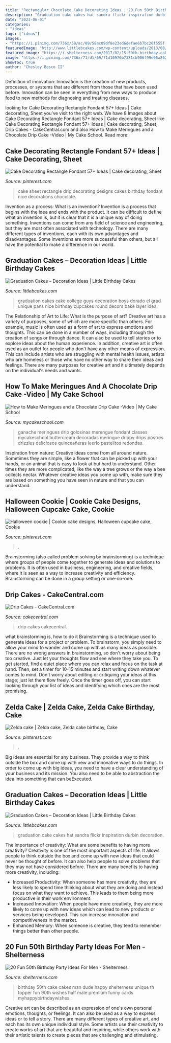 ```yaml
---
title: "Rectangular Chocolate Cake Decorating Ideas : 20 Fun 50th Birthday Party Ideas For Men"
description: "Graduation cake cakes hat sandra flickr inspiration durbin decoration"
date: "2023-06-01"
categories:
- "ideas"
tags: ["ideas"]
images:
- "https://i.pinimg.com/736x/58/ac/09/58ac09df8e23ed6defae6b7bc20f555f.jpg"
featuredImage: "http://www.littlebcakes.com/wp-content/uploads/2013/08/Graduation-Cake-Pans.jpg"
featured_image: "https://i.shelterness.com/2017/02/15-50th-birthday-cake-vintage-dude-for-a-man.jpg"
image: "https://i.pinimg.com/736x/71/d1/09/71d10970b7381cb906f99e96a26290b9.jpg"
ShowToc: true
author: "Chesley Bosco II"
---
```



Definition of innovation:
Innovation is the creation of new products, processes, or systems that are different from those that have been used before. Innovation can be seen in everything from new ways to produce food to new methods for diagnosing and treating diseases.

	

		
looking for Cake Decorating Rectangle Fondant 57+ Ideas | Cake decorating, Sheet you've visit to the right web. We have 8 Images about Cake Decorating Rectangle Fondant 57+ Ideas | Cake decorating, Sheet like Cake Decorating Rectangle Fondant 57+ Ideas | Cake decorating, Sheet, Drip Cakes - CakeCentral.com and also How to Make Meringues and a Chocolate Drip Cake -Video | My Cake School. Read more:
		
    
## Cake Decorating Rectangle Fondant 57+ Ideas | Cake Decorating, Sheet

<img loading=lazy src="https://i.pinimg.com/736x/71/d1/09/71d10970b7381cb906f99e96a26290b9.jpg" onerror="this.onerror=null;this.src='https://tse2.mm.bing.net/th?id=OIP.ygftNiSsyV5fkUfynQVGYwAAAA&amp;pid=15.1';" alt="Cake Decorating Rectangle Fondant 57+ Ideas | Cake decorating, Sheet">

_Source: pinterest.com_

>cake sheet rectangle drip decorating designs cakes birthday fondant nice decorations chocolate. 

	

Invention as a process: What is an invention?
Invention is a process that begins with the idea and ends with the product. It can be difficult to define what an invention is, but it is clear that it is a unique way of doing something. Inventions can come from any field of science and engineering, but they are most often associated with technology. There are many different types of inventions, each with its own advantages and disadvantages. Some inventions are more successful than others, but all have the potential to make a difference in our world.

    
## Graduation Cakes – Decoration Ideas | Little Birthday Cakes

<img loading=lazy src="http://www.littlebcakes.com/wp-content/uploads/2013/08/Graduation-Cake-Pans.jpg" onerror="this.onerror=null;this.src='https://tse2.mm.bing.net/th?id=OIP.h7JsWafve_9TjcRMi4l70wHaJ4&amp;pid=15.1';" alt="Graduation Cakes – Decoration Ideas | Little Birthday Cakes">

_Source: littlebcakes.com_

>graduation cakes cake college guys decoration boys dorado el grad unique pans nice birthday cupcakes round decors bake layer idea. 

	

The Relationship of Art to Life: What is the purpose of art?
Creative art has a variety of purposes, some of which are more specific than others. For example, music is often used as a form of art to express emotions and thoughts. This can be done in a number of ways, including through the creation of songs or through dance. It can also be used to tell stories or to explore ideas about the human experience. In addition, creative art is often used as an outlet for people who don't have any other means of expression. This can include artists who are struggling with mental health issues, artists who are homeless or those who have no other way to share their ideas and feelings. There are many purposes for creative art and it ultimately depends on the individual's needs and wants.

    
## How To Make Meringues And A Chocolate Drip Cake -Video | My Cake School

<img loading=lazy src="https://www.mycakeschool.com/images/2016/01/1-1-IMG_83371-780x1096.jpg" onerror="this.onerror=null;this.src='https://tse4.mm.bing.net/th?id=OIP.6IFZ5YiqwCs3pJ7OV7hRqQHaKa&amp;pid=15.1';" alt="How to Make Meringues and a Chocolate Drip Cake -Video | My Cake School">

_Source: mycakeschool.com_

>ganache meringues drip golosinas merengue fondant classes mycakeschool buttercream decoradas meringue drippy drips postres drizzles deliciosos quinceañeras leerlo pastelitos redondas. 

	

Inspiration from nature:
Creative ideas come from all around nature. Sometimes they are simple, like a flower that can be picked up with your hands, or an animal that is easy to look at but hard to understand. Other times they are more complicated, like the way a tree grows or the way a bee collects nectar. Whatever creative ideas you come up with, make sure they are based on something you have seen in nature and that you can understand.

    
## Halloween Cookie | Cookie Cake Designs, Halloween Cupcake Cake, Cookie

<img loading=lazy src="https://i.pinimg.com/736x/58/ac/09/58ac09df8e23ed6defae6b7bc20f555f.jpg" onerror="this.onerror=null;this.src='https://tse1.mm.bing.net/th?id=OIP.rMbqWMopI6-9N4wW8kIifwHaJ4&amp;pid=15.1';" alt="Halloween cookie | Cookie cake designs, Halloween cupcake cake, Cookie">

_Source: pinterest.com_

>. 

	

Brainstorming (also called problem solving by brainstorming) is a technique where groups of people come together to generate ideas and solutions to problems. It is often used in business, engineering, and creative fields, where it is seen as a way to increase creativity and efficiency. Brainstorming can be done in a group setting or one-on-one.

    
## Drip Cakes - CakeCentral.com

<img loading=lazy src="https://cdn001.cakecentral.com/gallery/2017/02/900_drip-cakes-722798ZeIJW.JPG" onerror="this.onerror=null;this.src='https://tse1.mm.bing.net/th?id=OIP.bYuTu8uZaZzbcg3WXz_LJAHaJ4&amp;pid=15.1';" alt="Drip Cakes - CakeCentral.com">

_Source: cakecentral.com_

>drip cakes cakecentral. 

	

what brainstorming is, how to do it
Brainstorming is a technique used to generate ideas for a project or problem. To brainstorm, you simply need to allow your mind to wander and come up with as many ideas as possible. There are no wrong answers in brainstorming, so don't worry about being too creative. Just let your thoughts flow and see where they take you.
To get started, find a quiet place where you can relax and focus on the task at hand. Then, set a timer for 10-15 minutes and start writing down whatever comes to mind. Don't worry about editing or critiquing your ideas at this stage; just let them flow freely. Once the timer goes off, you can start looking through your list of ideas and identifying which ones are the most promising.

    
## Zelda Cake | Zelda Cake, Zelda Cake Birthday, Cake

<img loading=lazy src="https://i.pinimg.com/736x/6c/c6/e3/6cc6e37f69dc4fe5a6565548e84e3951.jpg" onerror="this.onerror=null;this.src='https://tse3.mm.bing.net/th?id=OIP._WHYVdgW-QKlqcnBEM-zawHaJ3&amp;pid=15.1';" alt="Zelda cake | Zelda cake, Zelda cake birthday, Cake">

_Source: pinterest.com_

>. 

	

Big Ideas are essential for any business. They provide a way to think outside the box and come up with new and innovative ways to do things. In order to come up with big ideas, you need to have a clear understanding of your business and its mission. You also need to be able to abstraction the idea into something that can beExecuted.

    
## Graduation Cakes – Decoration Ideas | Little Birthday Cakes

<img loading=lazy src="http://www.littlebcakes.com/wp-content/uploads/2013/08/Graduation-Hat-Cake.jpg" onerror="this.onerror=null;this.src='https://tse1.mm.bing.net/th?id=OIP.jgM4365AVLlNKLt9IofPbAHaJ4&amp;pid=15.1';" alt="Graduation Cakes – Decoration Ideas | Little Birthday Cakes">

_Source: littlebcakes.com_

>graduation cake cakes hat sandra flickr inspiration durbin decoration. 

	

The importance of creativity: What are some benefits to having more creativity?
Creativity is one of the most important aspects of life. It allows people to think outside the box and come up with new ideas that could never be thought of before. It can also help people to solve problems that they may not have considered before. There are many benefits to having more creativity, including: 
- Increased Productivity: When someone has more creativity, they are less likely to spend time thinking about what they are doing and instead focus on what they want to achieve. This leads to them being more productive in their work environment. 
- Increased Innovation: When people have more creativity, they are more likely to come up with new ideas which can lead to new products or services being developed. This can increase innovation and competitiveness in the market. 
- Enhanced Memory: When someone is creative, they tend to remember things better than other people.

    
## 20 Fun 50th Birthday Party Ideas For Men - Shelterness

<img loading=lazy src="https://i.shelterness.com/2017/02/15-50th-birthday-cake-vintage-dude-for-a-man.jpg" onerror="this.onerror=null;this.src='https://tse3.mm.bing.net/th?id=OIP.vYP4U5uZzJqbsIBEFSXSXAHaJ4&amp;pid=15.1';" alt="20 Fun 50th Birthday Party Ideas For Men - Shelterness">

_Source: shelterness.com_

>birthday 50th cake cakes man dude happy shelterness unique th topper fun 90th wishes half male premium funny cards myhappybirthdaywishes. 

	

Creative art can be described as an expression of one's own personal emotions, thoughts, or feelings. It can also be used as a way to express ideas or to tell a story. There are many different types of creative art, and each has its own unique individual style. Some artists use their creativity to create works of art that are beautiful and inspiring, while others work with their artistic talents to create pieces that are challenging and stimulating.

